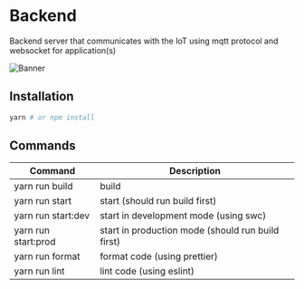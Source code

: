 # Backend

Backend server that communicates with the IoT using mqtt protocol and websocket for application(s)

![Banner](https://media.giphy.com/media/HzPtbOKyBoBFsK4hyc/giphy.gif)

## Installation

```bash
yarn # or npm install
```

## Commands

| Command             | Description                                       |
| ------------------- | ------------------------------------------------- |
| yarn run build      | build                                             |
| yarn run start      | start (should run build first)                    |
| yarn run start:dev  | start in development mode (using swc)             |
| yarn run start:prod | start in production mode (should run build first) |
| yarn run format     | format code (using prettier)                      |
| yarn run lint       | lint code (using eslint)                          |
